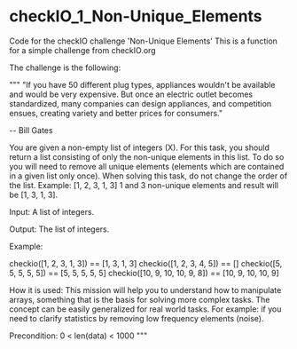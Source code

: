 # checkIO_1_Non-Unique_Elements
Code for the checkIO challenge 'Non-Unique Elements'
This is a function for a simple challenge from checkIO.org

The challenge is the following:

"""
"If you have 50 different plug types, appliances wouldn't be available 
and would be very expensive. But once an electric outlet 
becomes standardized, many companies can design appliances, 
and competition ensues, creating variety and better prices 
for consumers." 

-- Bill Gates

You are given a non-empty list of integers (X). For this task, you should 
return a list consisting of only the non-unique elements in this list. 
To do so you will need to remove all unique elements (elements which are 
contained in a given list only once). When solving this task, do not change 
the order of the list. Example: [1, 2, 3, 1, 3] 1 and 3 non-unique elements 
and result will be [1, 3, 1, 3].

Input: A list of integers.

Output: The list of integers.

Example:

checkio([1, 2, 3, 1, 3]) == [1, 3, 1, 3]
checkio([1, 2, 3, 4, 5]) == []
checkio([5, 5, 5, 5, 5]) == [5, 5, 5, 5, 5]
checkio([10, 9, 10, 10, 9, 8]) == [10, 9, 10, 10, 9]

How it is used: This mission will help you to understand how to manipulate 
arrays, something that is the basis for solving more complex tasks. The concept 
can be easily generalized for real world tasks. For example: if you need to 
clarify statistics by removing low frequency elements (noise).

Precondition:
0 < len(data) < 1000
"""
